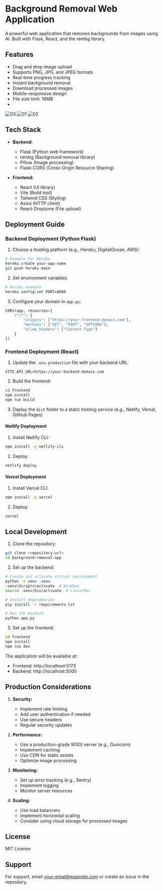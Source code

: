# Background Removal Web Application

A powerful web application that removes backgrounds from images using AI. Built with Flask, React, and the rembg library.

## Features

- Drag and drop image upload
- Supports PNG, JPG, and JPEG formats
- Real-time progress tracking
- Instant background removal
- Download processed images
- Mobile-responsive design
- File size limit: 16MB
- 

 ![03](https://github.com/user-attachments/assets/28d00e3c-e08e-4d49-b8a3-dd37bba3ac54)
![01](https://github.com/user-attachments/assets/a7704661-0f11-4cc6-baae-bfcc3076bed2)
![02](https://github.com/user-attachments/assets/97a77992-90ba-4622-96cd-e6f1a4d01362)




## Tech Stack

- **Backend:**
  - Flask (Python web framework)
  - rembg (Background removal library)
  - Pillow (Image processing)
  - Flask-CORS (Cross-Origin Resource Sharing)

- **Frontend:**
  - React (UI library)
  - Vite (Build tool)
  - Tailwind CSS (Styling)
  - Axios (HTTP client)
  - React-Dropzone (File upload)

## Deployment Guide

### Backend Deployment (Python Flask)

1. Choose a hosting platform (e.g., Heroku, DigitalOcean, AWS):

```bash
# Example for Heroku
heroku create your-app-name
git push heroku main
```

2. Set environment variables:
```bash
# Heroku example
heroku config:set PORT=8080
```

3. Configure your domain in `app.py`:
```python
CORS(app, resources={
    r"/*": {
        "origins": ["https://your-frontend-domain.com"],
        "methods": ["GET", "POST", "OPTIONS"],
        "allow_headers": ["Content-Type"]
    }
})
```

### Frontend Deployment (React)

1. Update the `.env.production` file with your backend URL:
```
VITE_API_URL=https://your-backend-domain.com
```

2. Build the frontend:
```bash
cd frontend
npm install
npm run build
```

3. Deploy the `dist` folder to a static hosting service (e.g., Netlify, Vercel, GitHub Pages)

#### Netlify Deployment
1. Install Netlify CLI:
```bash
npm install -g netlify-cli
```

2. Deploy:
```bash
netlify deploy
```

#### Vercel Deployment
1. Install Vercel CLI:
```bash
npm install -g vercel
```

2. Deploy:
```bash
vercel
```

## Local Development

1. Clone the repository:
```bash
git clone <repository-url>
cd background-removal-app
```

2. Set up the backend:
```bash
# Create and activate virtual environment
python -m venv .venv
.venv\Scripts\activate  # Windows
source .venv/bin/activate  # Linux/Mac

# Install dependencies
pip install -r requirements.txt

# Run the backend
python app.py
```

3. Set up the frontend:
```bash
cd frontend
npm install
npm run dev
```

The application will be available at:
- Frontend: http://localhost:5173
- Backend: http://localhost:5000

## Production Considerations

1. **Security:**
   - Implement rate limiting
   - Add user authentication if needed
   - Use secure headers
   - Regular security updates

2. **Performance:**
   - Use a production-grade WSGI server (e.g., Gunicorn)
   - Implement caching
   - Use CDN for static assets
   - Optimize image processing

3. **Monitoring:**
   - Set up error tracking (e.g., Sentry)
   - Implement logging
   - Monitor server resources

4. **Scaling:**
   - Use load balancers
   - Implement horizontal scaling
   - Consider using cloud storage for processed images

## License

MIT License

## Support

For support, email your-email@example.com or create an issue in the repository.
